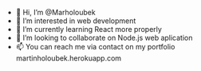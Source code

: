 - 👋 Hi, I’m @Marholoubek
- 👀 I’m interested in web development
- 🌱 I’m currently learning React more properly 
- 💞️ I’m looking to collaborate on Node.js web aplication
- 📫 You can reach me via contact on my portfolio martinholoubek.herokuapp.com

